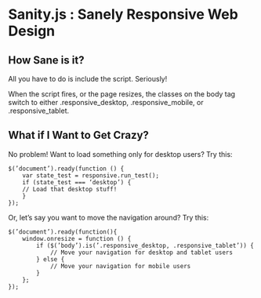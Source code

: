 # Sanity.js : Sanely Responsive Web Design

## How Sane is it?

All you have to do is include the script. Seriously!

When the script fires, or the page resizes, the classes on the body tag switch to either .responsive_desktop, .responsive_mobile, or .responsive_tablet.

## What if I Want to Get Crazy?

No problem! Want to load something only for desktop users? Try this:

```
$(’document’).ready(function () {
    var state_test = responsive.run_test();
    if (state_test === ‘desktop’) {
    // Load that desktop stuff! 
    }
});
```

Or, let’s say you want to move the navigation around? Try this:

```
$(’document’).ready(function(){
    window.onresize = function () {
        if ($(’body’).is(’.responsive_desktop, .responsive_tablet’)) {
            // Move your navigation for desktop and tablet users
        } else {
            // Move your navigation for mobile users
        }
    };
});
```
